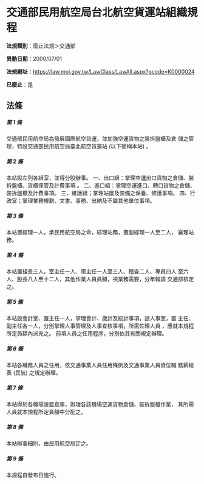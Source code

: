 # 交通部民用航空局台北航空貨運站組織規程

**法規類別**：廢止法規＞交通部

**異動日期**：2000/07/01  

**法規網址**：https://law.moj.gov.tw/LawClass/LawAll.aspx?pcode=K0000024

**已廢止**：是



## 法條
##### 第 1 條
交通部民用航空局為發展國際航空貨運，並加強空運貨物之裝拆盤櫃及倉
儲之管理，特設交通部民用航空局臺北航空貨運站 (以下簡稱本站) 。

##### 第 2 條
本站設左列各組室，並得分股辦事。
一、出口組：掌理空運出口貨物之倉儲、裝拆盤櫃、貨櫃保管及計費事項
    。
二、進口組：掌理空運進口、轉口貨物之倉儲、裝拆盤櫃及計費事項。
三、維護組；掌理站屋及裝備之保養、修護事項。
四、行政室；掌理業務規劃、文書、事務、出納及不屬其他單位事項。


##### 第 3 條
本站置經理一人，承民用航空局之命，綜理站務，置副經理一人至二人，
襄理站務。

##### 第 4 條
本站置組長三人，室主任一人、庫主任一人至三人、稽查二人、專員四人
至六人、股長八人至十二人，其他作業人員員額，視業務需要，分年報請
交通部核定之。

##### 第 5 條
本站設會計室、置主任一人，掌理會計、歲計及統計事項，設人事室，置
主任、副主任各一人，分別掌理人事管理及人事查核事項，所需佐理人員
，應就本規程所定員額內派充之。
前項人員之任用程序，分別依其有關規定辦理。

##### 第 6 條
本站各職務人員之任用，依交通事業人員任用條例及交通事業人員資位職
務薪給表 (民航) 之規定辦理。

##### 第 7 條
本站得於各機場設置倉庫，辦理各該機場空運貨物倉儲、裝拆盤櫃作業，
其所需人員就本規程所定員額中分配之。

##### 第 8 條
本站辦事細則，由民用航空局定之。

##### 第 9 條
本規程自發布日施行。



